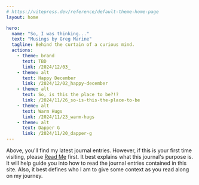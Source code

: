 ```yaml
---
# https://vitepress.dev/reference/default-theme-home-page
layout: home

hero:
  name: "So, I was thinking..."
  text: "Musings by Greg Marine"
  tagline: Behind the curtain of a curious mind.
  actions:
    - theme: brand
      text: TBD
      link: /2024/12/03_
    - theme: alt
      text: Happy December
      link: /2024/12/02_happy-december
    - theme: alt
      text: So, is this the place to be?!?
      link: /2024/11/26_so-is-this-the-place-to-be
    - theme: alt
      text: Warm Hugs
      link: /2024/11/23_warm-hugs
    - theme: alt
      text: Dapper G
      link: /2024/11/20_dapper-g
---
```


Above, you'll find my latest journal entries. However, if this is your first time visiting, please [Read Me](read-me) first. It best explains what this journal's purpose is. It will help guide you into how to read the journal entries contained in this site. Also, it best defines who I am to give some context as you read along on my journey.